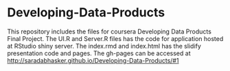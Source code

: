 # Developing-Data-Products
This repository includes the files for coursera Developing Data Products Final Project.
The UI.R and Server.R files has the code for application hosted at RStudio shiny server.
The index.rmd and index.html has the slidify presentation code and pages.
The gh-pages can be accessed at http://saradabhasker.github.io/Developing-Data-Products/#1
